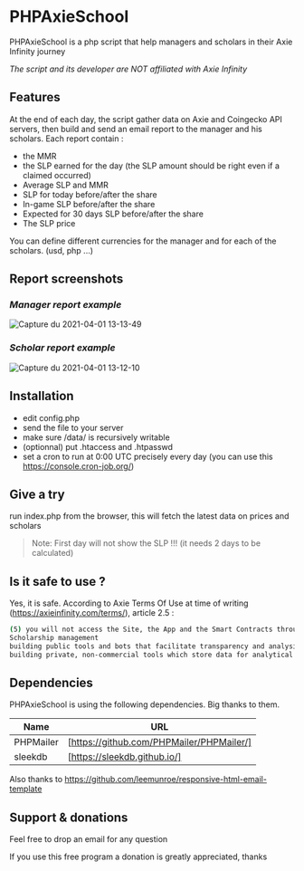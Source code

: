 # PHPAxieSchool

PHPAxieSchool is a php script that help managers and scholars in their Axie Infinity journey

*The script and its developer are NOT affiliated with Axie Infinity*

## Features

At the end of each day, the script gather data on Axie and Coingecko API servers, then build and send an email report to the manager and his scholars.
Each report contain :

- the MMR 
- the SLP earned for the day (the SLP amount should be right even if a claimed occurred)
- Average SLP and MMR
- SLP for today before/after the share
- In-game SLP before/after the share
- Expected for 30 days SLP before/after the share
- The SLP price 

You can define different currencies for the manager and for each of the scholars. (usd, php ...)

## Report screenshots

### _Manager report example_

![Capture du 2021-04-01 13-13-49](https://user-images.githubusercontent.com/test.png)

### _Scholar report example_

![Capture du 2021-04-01 13-12-10](https://user-images.githubusercontent.com/test.png)


## Installation

- edit config.php
- send the file to your server
- make sure /data/ is recursively writable 
- (optionnal) put .htaccess and .htpasswd
- set a cron to run at 0:00 UTC precisely every day (you can use this https://console.cron-job.org/)


## Give a try

run index.php from the browser, this will fetch the latest data on prices and scholars

> Note: First day will not show the SLP !!! (it needs 2 days to be calculated)


## Is it safe to use ?

Yes, it is safe. According to Axie Terms Of Use at time of writing (https://axieinfinity.com/terms/), article 2.5 :

```sh
(5) you will not access the Site, the App and the Smart Contracts through automated and non-human means, whether through a bot, script or otherwise. Except as expressly mentioned herein;
Scholarship management
building public tools and bots that facilitate transparency and analysis.
building private, non-commercial tools which store data for analytical purposes. Note that anyone abusing public APIs by spamming requests will be banned from using such APIs in the future.
```


## Dependencies

PHPAxieSchool is using the following dependencies. Big thanks to them.

| Name | URL |
| ------ | ------ |
| PHPMailer | [https://github.com/PHPMailer/PHPMailer/] |
| sleekdb | [https://sleekdb.github.io/] |

Also thanks to https://github.com/leemunroe/responsive-html-email-template


## Support & donations

Feel free to drop an email for any question

If you use this free program a donation is greatly appreciated, thanks
